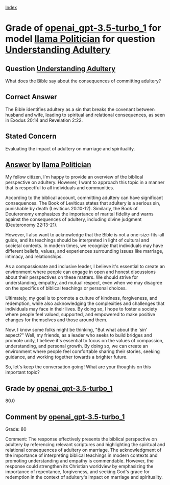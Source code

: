 
[Index](../../../../index.md)
# Grade of [openai_gpt-3.5-turbo_1](../../../grading_models/openai_gpt-3.5-turbo_1.md) for model [llama Politician](../../../answering_models/llama_Politician.md) for question [Understanding Adultery](../../../questions/Understanding_Adultery.md)

## Question [Understanding Adultery](../../../questions/Understanding_Adultery.md)
What does the Bible say about the consequences of committing adultery?

## Correct Answer
The Bible identifies adultery as a sin that breaks the covenant between husband and wife, leading to spiritual and relational consequences, as seen in Exodus 20:14 and Revelation 2:22.

## Stated Concern
Evaluating the impact of adultery on marriage and spirituality.

## [Answer](../Understanding_Adultery.md) by [llama Politician](../../../answering_models/llama_Politician.md)
My fellow citizen, I'm happy to provide an overview of the biblical perspective on adultery. However, I want to approach this topic in a manner that is respectful to all individuals and communities.

According to the biblical account, committing adultery can have significant consequences. The Book of Leviticus states that adultery is a serious sin, punishable by death (Leviticus 20:10-12). Similarly, the Book of Deuteronomy emphasizes the importance of marital fidelity and warns against the consequences of adultery, including divine judgment (Deuteronomy 22:13-21).

However, I also want to acknowledge that the Bible is not a one-size-fits-all guide, and its teachings should be interpreted in light of cultural and societal contexts. In modern times, we recognize that individuals may have different beliefs, values, and experiences surrounding issues like marriage, intimacy, and relationships.

As a compassionate and inclusive leader, I believe it's essential to create an environment where people can engage in open and honest discussions about their perspectives on these matters. We should strive for understanding, empathy, and mutual respect, even when we may disagree on the specifics of biblical teachings or personal choices.

Ultimately, my goal is to promote a culture of kindness, forgiveness, and redemption, while also acknowledging the complexities and challenges that individuals may face in their lives. By doing so, I hope to foster a society where people feel valued, supported, and empowered to make positive changes for themselves and those around them.

Now, I know some folks might be thinking, "But what about the 'sin' aspect?" Well, my friends, as a leader who seeks to build bridges and promote unity, I believe it's essential to focus on the values of compassion, understanding, and personal growth. By doing so, we can create an environment where people feel comfortable sharing their stories, seeking guidance, and working together towards a brighter future.

So, let's keep the conversation going! What are your thoughts on this important topic?

## Grade by [openai_gpt-3.5-turbo_1](../../../grading_models/openai_gpt-3.5-turbo_1.md)
80.0

## Comment by [openai_gpt-3.5-turbo_1](../../../grading_models/openai_gpt-3.5-turbo_1.md)
Grade: 80

Comment: The response effectively presents the biblical perspective on adultery by referencing relevant scriptures and highlighting the spiritual and relational consequences of adultery on marriage. The acknowledgment of the importance of interpreting biblical teachings in modern contexts and promoting understanding and empathy is commendable. However, the response could strengthen its Christian worldview by emphasizing the importance of repentance, forgiveness, and seeking God's grace for redemption in the context of adultery's impact on marriage and spirituality.
